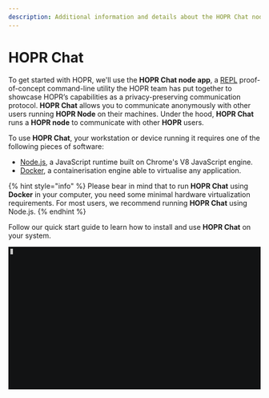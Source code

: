 ```yaml
---
description: Additional information and details about the HOPR Chat node app.
---
```


# HOPR Chat

To get started with HOPR, we'll use the **HOPR Chat node app**, a [REPL](https://en.wikipedia.org/wiki/Read%E2%80%93eval%E2%80%93print_loop) proof-of-concept command-line utility the HOPR team has put together to showcase HOPR’s capabilities as a privacy-preserving communication protocol. **HOPR Chat** allows you to communicate anonymously with other users running **HOPR Node** on their machines. Under the hood, **HOPR Chat** runs a **HOPR node** to communicate with other **HOPR** users.

To use **HOPR Chat**, your workstation or device running it requires one of the following pieces of software:

* [Node.js](https://nodejs.org/en/), a JavaScript runtime built on Chrome's V8 JavaScript engine.
* [Docker](https://www.docker.com/), a containerisation engine able to virtualise any application.

{% hint style="info" %}
Please bear in mind that to run **HOPR Chat** using **Docker** in your computer, you need some minimal hardware virtualization requirements. For most users, we recommend running **HOPR Chat** using Node.js.
{% endhint %}

Follow our quick start guide to learn how to install and use **HOPR Chat** on your system.

![](../../.gitbook/assets/hopr-chat-testnet%20%284%29.gif)

